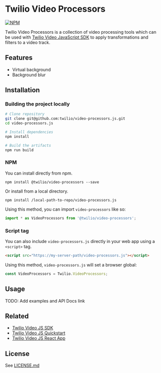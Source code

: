# Twilio Video Processors

[![NPM](https://img.shields.io/npm/v/@twilio/video-processors.svg)](https://www.npmjs.com/package/@twilio/video-processors)

Twilio Video Processors is a collection of video processing tools which can be used with [Twilio Video JavaScript SDK](https://github.com/twilio/twilio-video.js) to apply transformations and filters to a video track.

## Features
- Virtual background 
- Background blur

## Installation

### Building the project locally

```bash
# Clone repository
git clone git@github.com:twilio/video-processors.js.git
cd video-processors.js

# Install dependencies
npm install

# Build the artifacts
npm run build
```

### NPM
You can install directly from npm.
```
npm install @twilio/video-processors --save
```

Or install from a local directory.
```
npm install /local-path-to-repo/video-processors.js
```

Using this method, you can import `video-processors` like so:
```ts
import * as VideoProcessors from '@twilio/video-processors';
```

### Script tag
You can also include `video-processors.js` directly in your web app using a `<script>` tag.
 ```html
 <script src="https://my-server-path/video-processors.js"></script>
 ```

 Using this method, `video-processors.js` will set a browser global:
 ```ts
 const VideoProcessors = Twilio.VideoProcessors;
 ```

## Usage
TODO: Add examples and API Docs link

## Related
* [Twilio Video JS SDK](https://github.com/twilio/twilio-video.js)
* [Twilio Video JS Quickstart](https://github.com/twilio/video-quickstart-js)
* [Twilio Video JS React App](https://github.com/twilio/twilio-video-app-react)

## License
See [LICENSE.md](LICENSE.md)
